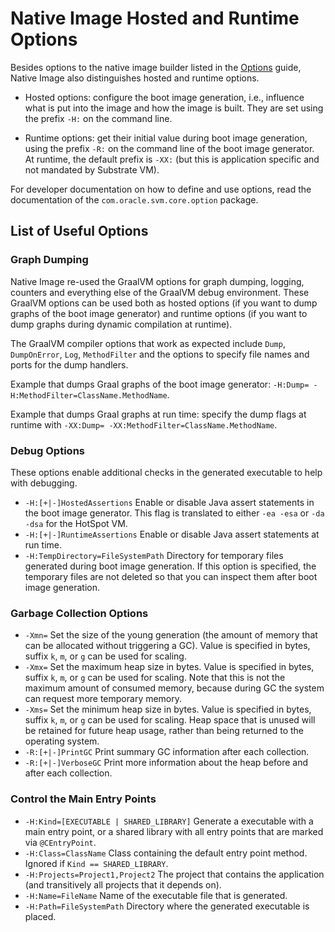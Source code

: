 # Native Image Hosted and Runtime Options

Besides options to the native image builder listed in the [Options](Options.md)
guide,  Native Image also distinguishes hosted and runtime options.

* Hosted options: configure the boot image generation, i.e., influence what is put into the image and how the image is built.
They are set using the prefix `-H:` on the command line.

* Runtime options: get their initial value during boot image generation, using the prefix `-R:` on the command line of the boot image generator. At runtime, the default prefix is `-XX:` (but this is application specific and not mandated by Substrate VM).

For developer documentation on how to define and use options, read the documentation of the `com.oracle.svm.core.option` package.

## List of Useful Options

### Graph Dumping
Native Image re-used the GraalVM options for graph dumping, logging, counters
and everything else of the GraalVM debug environment. These GraalVM options can
be used both as hosted options (if you want to dump graphs of the boot image
generator) and runtime options (if you want to dump graphs during dynamic
compilation at runtime).

The GraalVM compiler options that work as expected include `Dump`, `DumpOnError`, `Log`,
`MethodFilter` and the options to specify file names and ports for the dump
handlers.

Example that dumps Graal graphs of the boot image generator: `-H:Dump= -H:MethodFilter=ClassName.MethodName`.

Example that dumps Graal graphs at run time: specify the dump flags at runtime with `-XX:Dump= -XX:MethodFilter=ClassName.MethodName`.

### Debug Options
These options enable additional checks in the generated executable to help with debugging.

* `-H:[+|-]HostedAssertions`
  Enable or disable Java assert statements in the boot image generator.
This flag is translated to either `-ea -esa` or `-da -dsa` for the HotSpot VM.
* `-H:[+|-]RuntimeAssertions`
  Enable or disable Java assert statements at run time.
* `-H:TempDirectory=FileSystemPath`
  Directory for temporary files generated during boot image generation.
If this option is specified, the temporary files are not deleted so that you can inspect them after boot image generation.


### Garbage Collection Options
* `-Xmn=`
  Set the size of the young generation (the amount of memory that can be allocated without triggering a GC).
Value is specified in bytes, suffix `k`, `m`, or `g` can be used for scaling.
* `-Xmx=`
  Set the maximum heap size in bytes.
Value is specified in bytes, suffix `k`, `m`, or `g` can be used for scaling.
Note that this is not the maximum amount of consumed memory, because during GC the system can request more temporary memory.
* `-Xms=`
  Set the minimum heap size in bytes.
Value is specified in bytes, suffix `k`, `m`, or `g` can be used for scaling.
Heap space that is unused will be retained for future heap usage, rather than being returned to the operating system.
* `-R:[+|-]PrintGC`
  Print summary GC information after each collection.
* `-R:[+|-]VerboseGC`
  Print more information about the heap before and after each
  collection.


### Control the Main Entry Points
* `-H:Kind=[EXECUTABLE | SHARED_LIBRARY]`
  Generate a executable with a main entry point, or a shared library with all entry points that are marked via `@CEntryPoint`.
* `-H:Class=ClassName`
  Class containing the default entry point method.
Ignored if `Kind == SHARED_LIBRARY`.
* `-H:Projects=Project1,Project2`
  The project that contains the application (and transitively all projects that it depends on).
* `-H:Name=FileName`
  Name of the executable file that is generated.
* `-H:Path=FileSystemPath`
  Directory where the generated executable is placed.
